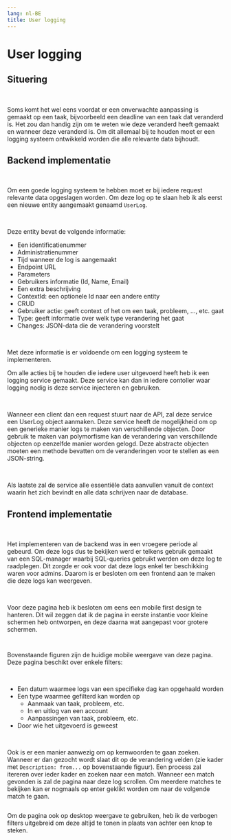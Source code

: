 ```yaml
---
lang: nl-BE
title: User logging
---
```


# User logging

## Situering 
<br>

Soms komt het wel eens voordat er een onverwachte aanpassing is gemaakt op een taak, bijvoorbeeld een deadline van een taak dat veranderd is. Het zou dan handig zijn om te weten wie deze veranderd heeft gemaakt en wanneer deze veranderd is. Om dit allemaal bij te houden moet er een logging systeem ontwikkeld worden die alle relevante data bijhoudt. 

## Backend implementatie
<br>

Om een goede logging systeem te hebben moet er bij iedere request relevante data opgeslagen worden. Om deze log op te slaan heb ik als eerst een nieuwe entity aangemaakt genaamd `UserLog`.

<br>

Deze entity bevat de volgende informatie: 

- Een identificatienummer 
- Administratienummer 
- Tijd wanneer de log is aangemaakt 
- Endpoint URL  
- Parameters  
- Gebruikers informatie (Id, Name, Email) 
- Een extra beschrijving 
- ContextId: een optionele Id naar een andere entity 
- CRUD 
- Gebruiker actie: geeft context of het om een taak, probleem, …, etc. gaat 
- Type: geeft informatie over welk type verandering het gaat 
- Changes: JSON-data die de verandering voorstelt 

<br>

Met deze informatie is er voldoende om een logging systeem te implementeren. 

Om alle acties bij te houden die iedere user uitgevoerd heeft heb ik een logging service gemaakt. Deze service kan dan in iedere contoller waar logging nodig is deze service injecteren en gebruiken.  

<br>

Wanneer een client dan een request stuurt naar de API, zal deze service een UserLog object aanmaken. Deze service heeft de mogelijkheid om op een generieke manier logs te maken van verschillende objecten. Door gebruik te maken van polymorfisme kan de verandering van verschillende objecten op eenzelfde manier worden gelogd. Deze abstracte objecten moeten een methode bevatten om de veranderingen voor te stellen as een JSON-string. 

<br>

Als laatste zal de service alle essentiële data aanvullen vanuit de context waarin het zich bevindt en alle data schrijven naar de database.

## Frontend implementatie
<br>

Het implementeren van de backend was in een vroegere periode al gebeurd. Om deze logs dus te bekijken werd er telkens gebruik gemaakt van een SQL-manager waarbij SQL-queries gebruikt werden om deze log te raadplegen. Dit zorgde er ook voor dat deze logs enkel ter beschikking waren voor admins. Daarom is er besloten om een frontend aan te maken die deze logs kan weergeven.  

<br>

Voor deze pagina heb ik besloten om eens een mobile first design te hanteren. Dit wil zeggen dat ik de pagina in eerste instantie voor kleine schermen heb ontworpen, en deze daarna wat aangepast voor grotere schermen. 

<GridContainer cols="2">
<Image
    light="/img/Light/LastActionsMobile.png"
    dark="/img/Dark/LastActionsMobileDark.png"
/>

<Image
    light="/img/Light/LastActionsMobileCollapsed.png"
    dark="/img/Dark/LastActionMobileCollapsedDark.png"
/>
</GridContainer>

Bovenstaande figuren zijn de huidige mobile weergave van deze pagina. Deze pagina beschikt over enkele filters: 

<br>

- Een datum waarmee logs van een specifieke dag kan opgehaald worden 
- Een type waarmee gefilterd kan worden op 
    - Aanmaak van taak, probleem, etc. 
    - In en uitlog van een account  
    - Aanpassingen van taak, probleem, etc. 
- Door wie het uitgevoerd is geweest 

<br>

Ook is er een manier aanwezig om op kernwoorden te gaan zoeken. Wanneer er dan gezocht wordt slaat dit op de verandering velden (zie kader met `Description: from...` op bovenstaande figuur). Een process zal itereren over ieder kader en zoeken naar een match. Wanneer een match gevonden is zal de pagina naar deze log scrollen. Om meerdere matches te bekijken kan er nogmaals op enter geklikt worden om naar de volgende match te gaan.

<Image
    light="/img/Light/LastActions.png"
    dark="/img/Dark/LastActionsDark.png"
/>

Om de pagina ook op desktop weergave te gebruiken, heb ik de verbogen filters uitgebreid om deze altijd te tonen in plaats van achter een knop te steken.  
